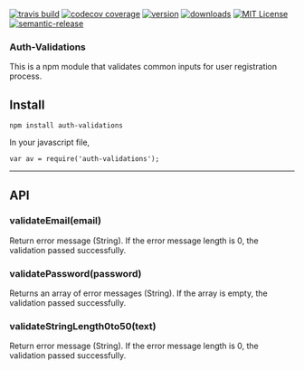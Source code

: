 [![travis build](https://img.shields.io/travis/yhagio/auth-validations.svg?style=flat-square)](https://travis-ci.org/yhagio/auth-validations)
[![codecov coverage](https://img.shields.io/codecov/c/github/yhagio/auth-validations.svg?style=flat-square)](https://codecov.io/github/yhagio/auth-validations)
[![version](https://img.shields.io/npm/v/auth-validations.svg?style=flat-square)](http://npm.im/auth-validations)
[![downloads](https://img.shields.io/npm/dm/auth-validations.svg?style=flat-square)](http://npm-stat.com/charts.html?package=auth-validations&from=2015-12-16)
[![MIT License](https://img.shields.io/npm/l/auth-validations.svg?style=flat-square)](http://opensource.org/licenses/MIT)
[![semantic-release](https://img.shields.io/badge/%20%20%F0%9F%93%A6%F0%9F%9A%80-semantic--release-e10079.svg?style=flat-square)](https://github.com/semantic-release/semantic-release)


### Auth-Validations
This is a npm module that validates common inputs for
user registration process.

## Install
```
npm install auth-validations
```
In your javascript file,
```
var av = require('auth-validations');
```
---

## API

### validateEmail(email)
Return error message (String). 
If the error message length is 0, the validation passed successfully.

### validatePassword(password)
Returns an array of error messages (String).
If the array is empty, the validation passed successfully.

### validateStringLength0to50(text)
Return error message (String).
If the error message length is 0, the validation passed successfully.